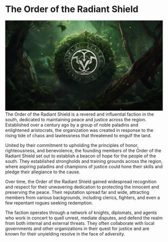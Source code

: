 # The Order of the Radiant Shield
![](images/verdant-circle.png?raw=true)
The Order of the Radiant Shield is a revered and influential faction in the south, dedicated to maintaining peace and justice across the region. Established over a century ago by a group of noble paladins and enlightened aristocrats, the organization was created in response to the rising tide of chaos and lawlessness that threatened to engulf the land.

United by their commitment to upholding the principles of honor, righteousness, and benevolence, the founding members of the Order of the Radiant Shield set out to establish a beacon of hope for the people of the south. They established strongholds and training grounds across the region, where aspiring paladins and champions of justice could hone their skills and pledge their allegiance to the cause.

Over time, the Order of the Radiant Shield gained widespread recognition and respect for their unwavering dedication to protecting the innocent and preserving the peace. Their reputation spread far and wide, attracting members from various backgrounds, including clerics, fighters, and even a few repentant rogues seeking redemption.

The faction operates through a network of knights, diplomats, and agents who work in concert to quell unrest, mediate disputes, and defend the realm from both internal and external threats. They often collaborate with local governments and other organizations in their quest for justice and are known for their unyielding resolve in the face of adversity.
